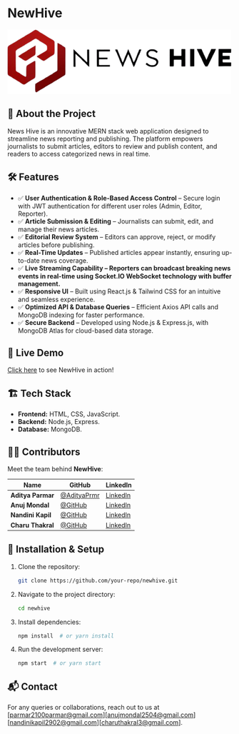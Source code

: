 # NewHive

![NewHive Banner](src/assets/logo.png)

## 🚀 About the Project
News Hive is an innovative MERN stack web application designed to streamline news reporting and publishing. The platform empowers journalists to submit articles, editors to review and publish content, and readers to access categorized news in real time.

## 🛠️ Features

- ✅ **User Authentication & Role-Based Access Control** – Secure login with JWT authentication for different user roles (Admin, Editor, Reporter).  
- ✅ **Article Submission & Editing** – Journalists can submit, edit, and manage their news articles.  
- ✅ **Editorial Review System** – Editors can approve, reject, or modify articles before publishing.  
- ✅ **Real-Time Updates** – Published articles appear instantly, ensuring up-to-date news coverage.
- ✅ **Live Streaming Capability – Reporters can broadcast breaking news events in real-time using Socket.IO WebSocket technology with buffer management.**  
- ✅ **Responsive UI** – Built using React.js & Tailwind CSS for an intuitive and seamless experience.  
- ✅ **Optimized API & Database Queries** – Efficient Axios API calls and MongoDB indexing for faster performance.  
- ✅ **Secure Backend** – Developed using Node.js & Express.js, with MongoDB Atlas for cloud-based data storage.
  
## 🔗 Live Demo
[Click here](https://adityaprmr.github.io/NewsHive/) to see NewHive in action!

## 🏗️ Tech Stack
- **Frontend:** HTML, CSS, JavaScript.
- **Backend:** Node.js, Express.
- **Database:** MongoDB.

## 👨‍💻 Contributors
Meet the team behind **NewHive**:

| Name | GitHub | LinkedIn |
|------|--------|---------|
| **Aditya Parmar** | [@AdityaPrmr](https://github.com/AdityaPrmr) | [LinkedIn](https://www.linkedin.com/in/adityaparmar-) |
| **Anuj Mondal** | [@GitHub](https://github.com/AnujMondal) | [LinkedIn](www.linkedin.com/in/anujmondal) |
| **Nandini Kapil** | [@GitHub](https://github.com/Nandini0029) | [LinkedIn](https://www.linkedin.com/in/nandini-kapil-3704b3242) |
| **Charu Thakral** | [@GitHub](https://github.com/CharuThakral03) | [LinkedIn](https://www.linkedin.com/in/charuthakral) |

## 📌 Installation & Setup
1. Clone the repository:
   ```sh
   git clone https://github.com/your-repo/newhive.git
   ```
2. Navigate to the project directory:
   ```sh
   cd newhive
   ```
3. Install dependencies:
   ```sh
   npm install  # or yarn install
   ```
4. Run the development server:
   ```sh
   npm start  # or yarn start
   ```



## 📬 Contact
For any queries or collaborations, reach out to us at [parmar2100parmar@gmail.com][anujmondal2504@gmail.com][nandinikapil2902@gmail.com][charuthakral3@gmail.com].
